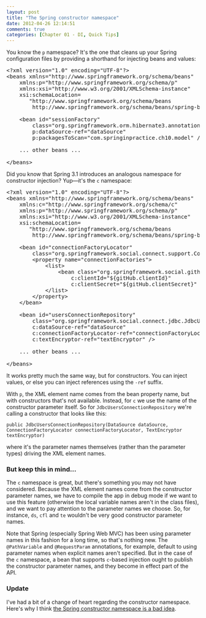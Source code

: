 ```yaml
---
layout: post
title: "The Spring constructor namespace"
date: 2012-04-26 12:14:51
comments: true
categories: [Chapter 01 - DI, Quick Tips]
---
```

You know the <code>p</code> namespace? It's the one that cleans up your Spring configuration files by providing a shorthand for injecting beans and values:

<pre>&lt;?xml version="1.0" encoding="UTF-8"?&gt;
&lt;beans xmlns="http://www.springframework.org/schema/beans"
    xmlns:p="http://www.springframework.org/schema/p"
    xmlns:xsi="http://www.w3.org/2001/XMLSchema-instance"
    xsi:schemaLocation=
       "http://www.springframework.org/schema/beans
        http://www.springframework.org/schema/beans/spring-beans-3.0.xsd"&gt;
    
    &lt;bean id="sessionFactory"
        class="org.springframework.orm.hibernate3.annotation.AnnotationSessionFactoryBean"
        p:dataSource-ref="dataSource"
        p:packagesToScan="com.springinpractice.ch10.model" /&gt;

    ... other beans ...

&lt;/beans&gt;</pre>

Did you know that Spring 3.1 introduces an analogous namespace for constructor injection? Yup&mdash;it's the <code>c</code> namespace:

<pre>&lt;?xml version="1.0" encoding="UTF-8"?&gt;
&lt;beans xmlns="http://www.springframework.org/schema/beans"
    xmlns:c="http://www.springframework.org/schema/c"
    xmlns:p="http://www.springframework.org/schema/p"
    xmlns:xsi="http://www.w3.org/2001/XMLSchema-instance"
    xsi:schemaLocation=
       "http://www.springframework.org/schema/beans
        http://www.springframework.org/schema/beans/spring-beans-3.1.xsd"&gt;
        
    &lt;bean id="connectionFactoryLocator"
        class="org.springframework.social.connect.support.ConnectionFactoryRegistry"&gt;
        &lt;property name="connectionFactories"&gt;
            &lt;list&gt;
                &lt;bean class="org.springframework.social.github.connect.GitHubConnectionFactory"
                    c:clientId="${gitHub.clientId}"
                    c:clientSecret="${gitHub.clientSecret}" /&gt;
            &lt;/list&gt;
        &lt;/property&gt;
    &lt;/bean&gt;
    
    &lt;bean id="usersConnectionRepository"
        class="org.springframework.social.connect.jdbc.JdbcUsersConnectionRepository"
        c:dataSource-ref="dataSource"
        c:connectionFactoryLocator-ref="connectionFactoryLocator"
        c:textEncryptor-ref="textEncryptor" /&gt;
    
    ... other beans ...

&lt;/beans&gt;</pre>

It works pretty much the same way, but for constructors. You can inject values, or else you can inject references using the <code>-ref</code> suffix.

With <code>p</code>, the XML element name comes from the bean property name, but with constructors that's not available. Instead, for <code>c</code> we use the name of the constructor parameter itself. So for <code>JdbcUsersConnectionRepository</code> we're calling a constructor that looks like this:

<code>public JdbcUsersConnectionRepository(DataSource dataSource, ConnectionFactoryLocator connectionFactoryLocator, TextEncryptor textEncryptor)</code>

where it's the parameter names themselves (rather than the parameter types) driving the XML element names.

<h3>But keep this in mind...</h3>

The <code>c</code> namespace is great, but there's something you may not have considered. Because the XML element names come from the constructor parameter names, we have to compile the app in debug mode if we want to use this feature (otherwise the local variable names aren't in the class files), and we want to pay attention to the parameter names we choose. So, for instance, <code>ds</code>, <code>cfl</code> and <code>te</code> wouldn't be very good constructor parameter names.

Note that Spring (especially Spring Web MVC) has been using parameter names in this fashion for a long time, so that's nothing new. The <code>@PathVariable</code> and <code>@RequestParam</code> annotations, for example, default to using parameter names when explicit names aren't specified. But in the case of the <code>c</code> namespace, a bean that supports <code>c</code>-based injection ought to publish the constructor parameter names, and they become in effect part of the API.

<h3>Update</h3>

I've had a bit of a change of heart regarding the constructor namespace. Here's why I think <a href="http://springinpractice.com/2012/05/07/springs-constructor-namespace-is-a-bad-idea/">the Spring constructor namespace is a bad idea</a>.
